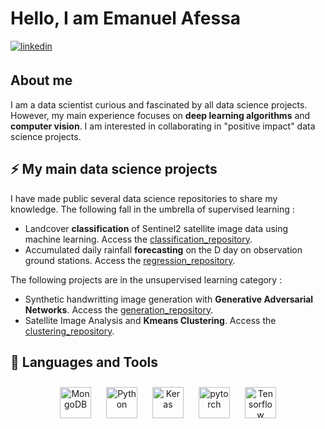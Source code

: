 

# Hello, I am Emanuel Afessa

<a href="https://linkedin.com/in/emanuelafessa/" target="_blank">
  <img src=https://img.shields.io/badge/linkedin-%231E77B5.svg?&style=for-the-badge&logo=linkedin&logoColor=white alt=linkedin style="margin-bottom: 5px;" />
</a>

## About me

I am a data scientist curious and fascinated by all data science projects. However, my main experience focuses on **deep learning algorithms** and **computer vision**.
I am interested in collaborating in "positive impact" data science projects.

## ⚡ My main data science projects

 I have made public several data science repositories to share my knowledge. The following fall in the umbrella of supervised learning : 
* Landcover **classification** of Sentinel2 satellite image data using machine learning. Access the [classification_repository](https://github.com/EmanuelAfessa/DS_P03_classification).
* Accumulated daily rainfall **forecasting** on the D day on observation ground stations. Access the [regression_repository](https://github.com/EmanuelAfessa/DS_P04_Regression).

The following projects are in the unsupervised learning category : 
* Synthetic handwritting image generation with **Generative Adversarial Networks**. Access the [generation_repository](https://github.com/EmanuelAfessa/DS_P02_Generation).
* Satellite Image Analysis and **Kmeans Clustering**. Access the [clustering_repository](https://github.com/EmanuelAfessa/Clustering_Satellite_Imagery).

## 🔧 Languages and Tools


<div align="center">  
<!---<img style="margin: 10px" src="https://www.mysql.com/common/logos/logo-mysql-170x115.png" alt="SQLite" height="50" /> --->
<img style="margin: 10px" src="https://profilinator.rishav.dev/skills-assets/mongodb-original-wordmark.svg" alt="MongoDB" height="50" />
<img style="margin: 10px" src="https://profilinator.rishav.dev/skills-assets/python-original.svg" alt="Python" height="50" />
<img style="margin: 10px" src="https://profilinator.rishav.dev/skills-assets/keras.png" alt="Keras" height="50" />  
<img style="margin: 10px" src="https://profilinator.rishav.dev/skills-assets/pytorch-icon.svg" alt="pytorch" height="50" />  
<img style="margin: 10px" src="https://upload.wikimedia.org/wikipedia/commons/thumb/2/2d/Tensorflow_logo.svg/langfr-440px-Tensorflow_logo.svg.png" alt="Tensorflow" height="50" />  

  
 
</div>



